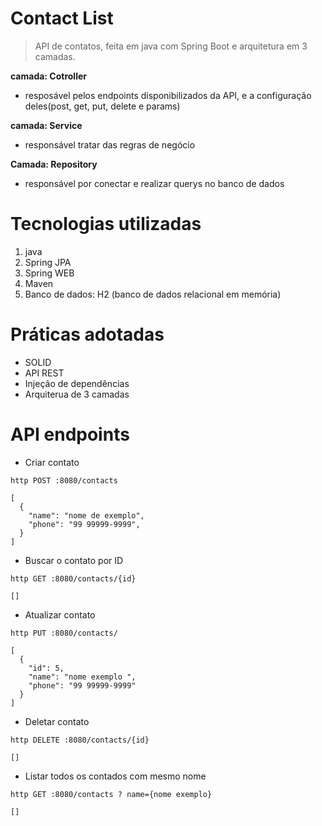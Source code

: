 # Contact List

>API de contatos, feita em java com Spring Boot e arquitetura em 3 camadas.


**camada: Cotroller**
- resposável pelos endpoints disponibilizados da API, e a configuração deles(post, get, put, delete e params)

**camada: Service**
- responsável tratar das regras de negócio

**Camada: Repository**
- responsável por conectar e realizar querys no banco de dados

# Tecnologias utilizadas
1. java
2. Spring JPA
3. Spring WEB
3. Maven
4. Banco de dados: H2 (banco de dados relacional em memória)

# Práticas adotadas
- SOLID
- API REST
- Injeção de dependências
- Arquiterua de 3 camadas

# API endpoints

- Criar contato

```
http POST :8080/contacts

[
  {
    "name": "nome de exemplo",
    "phone": "99 99999-9999",
  }
]
```

- Buscar o contato por ID
```
http GET :8080/contacts/{id} 

[]
```

- Atualizar contato
```
http PUT :8080/contacts/ 

[
  {
    "id": 5,
    "name": "nome exemplo ",
    "phone": "99 99999-9999"
  }
]
```

- Deletar contato
```
http DELETE :8080/contacts/{id} 

[]
```

- Listar todos os contados com mesmo nome
```
http GET :8080/contacts ? name={nome exemplo}

[]
```





